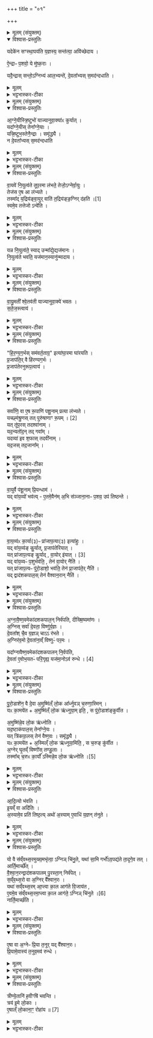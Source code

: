 +++
title = "०१"

+++

<details><summary>मूलम् (संयुक्तम्)</summary>

यदेके॑न सꣳस्था॒पय॑ति य॒ज्ञस्य॒ सन्त॑त्या॒ अवि॑च्छेदायै॒न्द्राᳶ प॒शवो॒ ये मु॑ष्क॒रा यदै॒न्द्रास्सन्तो॒ऽग्निभ्य॑ आल॒भ्यन्ते॑ दे॒वता᳚भ्यस्स॒मद॑न्दधात्य्...
</details>

<details open><summary>विश्वास-प्रस्तुतिः</summary>

यदेके॑न सꣳस्था॒पय॑ति य॒ज्ञस्य॒ सन्त॑त्या॒ अवि॑च्छेदाय ।  

ऐ॒न्द्राᳶ प॒शवो॒ ये मु॑ष्क॒राः ।  

यदै॒न्द्रास् सन्तो॒ऽग्निभ्य॑ आल॒भ्यन्ते॑,  दे॒वता᳚भ्यस् स॒मद॑न्दधाति ।  
</details>

<details><summary>मूलम्</summary>

यदेके॑न सꣳस्था॒पय॑ति य॒ज्ञस्य॒ सन्त॑त्या॒ अवि॑च्छेदाय ।  

ऐ॒न्द्राᳶ प॒शवो॒ ये मु॑ष्क॒राः ।  

यदै॒न्द्रास् सन्तो॒ऽग्निभ्य॑ आल॒भ्यन्ते॑,  दे॒वता᳚भ्यस् स॒मद॑न्दधाति ।  
</details>

<details><summary>भट्टभास्कर-टीका</summary>

1अतः परमग्निकाण्डमेव अग्न्यार्षेयम् । एवं चतुर्थकाण्ड आम्नातानां मन्त्राणां परिसमाप्त्या इदानीं अग्निप्रयोगविहितान् कांश्चिद्धर्मविशेषान्वक्तुं द्वितीयं काण्डमारभ्यते । तत्र यदुक्तं 'अग्निभ्यः पशूनालभते' इत्यारभ्य 'प्राजापत्येन संस्थापयति' इत्यन्तेतन पक्षद्वयमग्निभ्यः पशूनालभ्य तान् पर्यग्निकृतानुत्सृज्य प्राजापत्येनैव संस्थापयेत् सर्वेषां संस्थापयेदिति, तत्र शेषविवक्षया प्रथमः पक्षोऽनूद्यते-यदेकेनेत्यादि ॥ यत्प्राजाप- तेनैकेन पशुना संस्थापयति यज्ञस्य सन्तत्यै साकल्येन निवृत्त्यर्थं भवति । तच्चाविच्छेदार्थं मध्ये विच्छेदो माभूदिति । पर्यग्नि- कृतानां उत्सर्गात् विच्छेदस्स्यात् प्राजापत्येन संस्थापनया तत्परिह्रियत इति । अथ द्वितीये पक्षे विशेषमाह- ऐन्द्राः खल्वेते पशवः ये मुष्करा मुष्कवन्तः अनुत्पातितवृषणाः 'ऊषसुषि- मुष्कमथो रः ' इत्यादिना रः । ऐन्द्रास्सन्तो ये अग्निभ्यः आलभ्यन्ते संज्ञप्यन्ते च ते सर्वे देवताभ्यः समदं कलहं दधाति उत्पादयति । इन्द्रस्याग्न्यादीनां च समानं माद्यन्त्यस्यामिति समत्कलहः । क्विप्, ' समानस्य छन्दसि ' इति सभावः ॥
</details>

<details><summary>मूलम् (संयुक्तम्)</summary>

आग्ने॒यीस्त्रि॒ष्टुभो॑ याज्यानुवा॒क्याः᳚ कुर्या॒द्यदा᳚ग्ने॒यीस्तेना᳚ग्ने॒या यत्त्रि॒ष्टुभ॒स्तेनै॒न्द्रास्समृ॑द्ध्यै॒ न दे॒वता᳚भ्यस्स॒मद॑न्दधाति
</details>

<details open><summary>विश्वास-प्रस्तुतिः</summary>

आ॒ग्ने॒यीस्त्रि॒ष्टुभो॑ याज्यानुवा॒क्या॑ᳵ कुर्यात् ।  
यदा᳚ग्ने॒यीस् तेना᳚ग्ने॒याः ।  
यत्त्रि॒ष्टुभ॒स्तेनै॒न्द्राः । समृ॑द्ध्यै ।  
न दे॒वता᳚भ्यस् स॒मद॑न्दधाति
</details>

<details><summary>मूलम्</summary>

आ॒ग्ने॒यीस्त्रि॒ष्टुभो॑ याज्यानुवा॒क्या॑ᳵ कुर्यात् ।  
यदा᳚ग्ने॒यीस् तेना᳚ग्ने॒याः ।  
यत्त्रि॒ष्टुभ॒स्तेनै॒न्द्राः । समृ॑द्ध्यै ।  
न दे॒वता᳚भ्यस् स॒मद॑न्दधाति
</details>

<details><summary>भट्टभास्कर-टीका</summary>

2आग्नेयीरित्यादि ॥ गतम् ॥
+++(सम्पादकटिप्पनी - विस्तृतं व्याख्यानमन्यत्र मृग्यम् ।)+++
</details>

<details><summary>मूलम् (संयुक्तम्)</summary>

वा॒यवे॑ नि॒युत्व॑ते तूप॒रमा ल॑भते॒ तेजो॒ऽग्नेर्वा॒युस्तेज॑स ए॒ष आ ल॑भ्यते॒ तस्मा᳚द्य॒द्रिय॑ङ्वा॒युः [1]  
वाति॑ त॒द्रिय॑ङ्ङ॒ग्निर्द॑हति॒ स्वमे॒व तत्तेजोऽन्वे॑ति॒
</details>

<details open><summary>विश्वास-प्रस्तुतिः</summary>

वा॒यवे॑ नि॒युत्व॑ते तूप॒रमा ल॑भते॒ तेजो॒ऽग्नेर्वा॒युः ।  
तेज॑स ए॒ष आ ल॑भ्यते ।  
तस्मा᳚द् य॒द्रिय॑ङ्वा॒युर् वाति॑ त॒द्रिय॑ङ्ङ॒ग्निर् द॑हति ।[1]  
स्वमे॒व तत्तेजो ऽन्वे॑ति ।  
</details>

<details><summary>मूलम्</summary>

वा॒यवे॑ नि॒युत्व॑ते तूप॒रमा ल॑भते॒ तेजो॒ऽग्नेर्वा॒युः ।  
तेज॑स ए॒ष आ ल॑भ्यते ।  
तस्मा᳚द् य॒द्रिय॑ङ्वा॒युर् वाति॑ त॒द्रिय॑ङ्ङ॒ग्निर् द॑हति ।[1]  
स्वमे॒व तत्तेजो ऽन्वे॑ति ।  
</details>

<details><summary>भट्टभास्कर-टीका</summary>

3अधुना तृतीयमपि पक्षं समर्थयति-वायवे नियुत्वत इति ॥ सर्वेषामेतेषां स्थाने एक एव वायव्यः पशुस्तूपर आलभ्यते । तूपरः शृङ्गहीनः । तेज इति । तद्धेतुत्वात्ताच्छव्यम् । वायुना अभिध्यायमानो अग्निस्तेजस्वीभवति । तस्माद्यद्रियङ् यद्दिगभिमुखो वाति वायुः अग्निरपि तद्रियङ् तद्दिगभिमुखो दहति गच्छतीति यावत् । यदञ्चति तदञ्चतीति ऋत्विगादिना क्विन्, ' विष्वग्देवयोश्च ' इत्यद्र्यादेशः । अद्रिसक्रियोरन्तोदात्तत्वनिपातः कृत्स्नरनिवृत्त्यर्थम्, 'क्विन्प्रत्ययस्य कुः' इति कुत्वम् । आत्मनस्तेजोहेतुत्वमनुगच्छति वायुः ॥
</details>

<details><summary>मूलम् (संयुक्तम्)</summary>

यन्न नि॒युत्व॑ते॒ स्यादुन्मा᳚द्ये॒द्यज॑मानो नि॒युत्व॑ते भवति॒ यज॑मान॒स्यानु॑न्मादाय
</details>

<details open><summary>विश्वास-प्रस्तुतिः</summary>

यन्न नि॒युत्व॑ते॒ स्याद् उन्मा᳚द्ये॒द्यज॑मानः ।  
नि॒युत्व॑ते भवति॒ यज॑मान॒स्यानु॑न्मादाय ।  
</details>

<details><summary>मूलम्</summary>

यन्न नि॒युत्व॑ते॒ स्याद् उन्मा᳚द्ये॒द्यज॑मानः ।  
नि॒युत्व॑ते भवति॒ यज॑मान॒स्यानु॑न्मादाय ।  
</details>

<details><summary>भट्टभास्कर-टीका</summary>

4यदिति ॥ केवलवायव्यत्वे यजमान उन्माद्येत् ॥
</details>

<details><summary>मूलम् (संयुक्तम्)</summary>

वायु॒मती᳚ श्वे॒तव॑ती याज्यानुवा॒क्ये॑ भवतस्सतेज॒स्त्वाय॑
</details>

<details open><summary>विश्वास-प्रस्तुतिः</summary>

वा॒यु॒मती᳚ श्वे॒तव॑ती याज्यानुवा॒क्ये॑ भवतः ।  
स॒ते॒ज॒स्त्वाय॑ ।  
</details>

<details><summary>मूलम्</summary>

वा॒यु॒मती᳚ श्वे॒तव॑ती याज्यानुवा॒क्ये॑ भवतः ।  
स॒ते॒ज॒स्त्वाय॑ ।  
</details>

<details><summary>भट्टभास्कर-टीका</summary>

5वायुमतीति ॥ 'पीवोन्नात्' इत्येवमाद्ये नियुत्वत्यौ श्वेत- वत्यौ 'वा छन्दसि' इति पूर्वसवर्णदीर्घत्वम् । सतेजस्त्वायेति । स्वतोस्य तेजस्त्वात् ॥
</details>

<details><summary>मूलम् (संयुक्तम्)</summary>

हिरण्यग॒र्भस्सम॑वर्त॒ताग्र॒ इत्या॑घा॒रमा घा॑रयति प्र॒जाप॑ति॒र्वै हि॑रण्यग॒र्भᳶ प्र॒जाप॑तेरनुरूप॒त्वाय॒
</details>

<details open><summary>विश्वास-प्रस्तुतिः</summary>

"हि॒र॒ण्य॒ग॒र्भस् सम॑वर्त॒ताग्र॒" इत्या॑घा॒रमा घा॑रयति ।  
प्र॒जाप॑ति॒र् वै हि॑रण्यग॒र्भः ।  
प्र॒जाप॑तेरनुरूप॒त्वाय॑ ।  
</details>

<details><summary>मूलम्</summary>

"हि॒र॒ण्य॒ग॒र्भस् सम॑वर्त॒ताग्र॒" इत्या॑घा॒रमा घा॑रयति ।  
प्र॒जाप॑ति॒र् वै हि॑रण्यग॒र्भः ।  
प्र॒जाप॑तेरनुरूप॒त्वाय॑ ।  
</details>

<details><summary>भट्टभास्कर-टीका</summary>

6हिरण्यगर्भ इति ॥ स्रुचैव विधीयते । प्रजापतेरिति । एवं हि प्रजापतेरनुरूपत्वं भवतीति ।
</details>

<details><summary>मूलम् (संयुक्तम्)</summary>

सर्वा॑णि॒ वा ए॒ष रू॒पाणि॑ पशू॒नाम्प्रत्या ल॑भ्यते॒ यच्छ्म॑श्रु॒णस्तत् [2]  
पुरु॑षाणाꣳ रू॒पम्यत्तू॑प॒रस्तदश्वा॑ना॒य्ँयद॒न्यतो॑द॒न्तद्गवा॒य्ँयदव्या॑ इव श॒फास्तदवी॑ना॒य्ँयद॒जस्तद॒जाना᳚व्...
</details>

<details open><summary>विश्वास-प्रस्तुतिः</summary>

सर्वा॑णि॒ वा ए॒ष रू॒पाणि॑ पशू॒नाम् प्रत्या ल॑भ्यते ।  
यच्छ्म॑श्रु॒णस् तत् पुरु॑षाणाꣳ रू॒पम् । [2]  
यत् तू॑प॒रस् तदश्वा॑नाम् ।  
यद॒न्यतो॑द॒न् तद् गवा᳚म् ।  
यदव्या॑ इव श॒फास् तदवी॑नाम् ।  
यद॒जस् तद॒जाना᳚म् ।  
</details>

<details><summary>मूलम्</summary>

सर्वा॑णि॒ वा ए॒ष रू॒पाणि॑ पशू॒नाम् प्रत्या ल॑भ्यते ।  
यच्छ्म॑श्रु॒णस् तत् पुरु॑षाणाꣳ रू॒पम् । [2]  
यत् तू॑प॒रस् तदश्वा॑नाम् ।  
यद॒न्यतो॑द॒न् तद् गवा᳚म् ।  
यदव्या॑ इव श॒फास् तदवी॑नाम् ।  
यद॒जस् तद॒जाना᳚म् ।  
</details>

<details><summary>भट्टभास्कर-टीका</summary>

7सर्वाणीति ॥ पशूनां सर्वाणि रूपाणि प्रत्येषः य आलभ्यते प्राजापत्याम्नातमेवे त्यर्थः । कथमित्याह-यदित्यादि । श्मश्रुणत्वात् पुरुषाणां रूपं प्रत्यालभते । तूपरत्वादश्वानाम् । अन्यतोदत्त्वात् गवाम् । ' छन्दसि च ' इति तद्भावः । अवितुल्यशफत्वात् अवीनाम् । अजत्वात् अजानां सर्वेषाम् ॥
</details>

<details><summary>मूलम् (संयुक्तम्)</summary>

वा॒युर्वै प॑शू॒नाम्प्रि॒यन्धाम॒ यद्वा॑य॒व्यो॑ भव॑त्ये॒तमे॒वैन॑म॒भि स॑ञ्जाना॒नाᳶ प॒शव॒ उप॑ तिष्ठन्ते
</details>

<details open><summary>विश्वास-प्रस्तुतिः</summary>

वा॒युर्वै प॑शू॒नाम् प्रि॒यन्धाम॑ ।  
यद् वा॑य॒व्यो॑ भव॑त्य् - ए॒तमे॒वैन॑म् अ॒भि स॑ञ्जाना॒नाᳶ प॒शव॒ उप॑ तिष्ठन्ते ।  
</details>

<details><summary>मूलम्</summary>

वा॒युर्वै प॑शू॒नाम् प्रि॒यन्धाम॑ ।  
यद् वा॑य॒व्यो॑ भव॑त्य् - ए॒तमे॒वैन॑म् अ॒भि स॑ञ्जाना॒नाᳶ प॒शव॒ उप॑ तिष्ठन्ते ।  
</details>

<details><summary>भट्टभास्कर-टीका</summary>

8वायुर्वा इति ॥ वृष्ट्यादिद्वारेणोत्पत्तिहेतुत्वात् पशूनां प्रियं स्थानम् । तस्माद्वायव्यत्वे एवमेकप्रियस्थानात्मकं वायुमेवाभिसञ्जानानाः प्रत्यभिजानन्तः पशव एवैनं पशव उपतिष्ठन्ते अतश्च सर्वपशुप्रत्याम्नातमितीदं पशोस्स्तुतिः ॥
</details>

<details><summary>मूलम् (संयुक्तम्)</summary>

वाय॒व्य॑ᳵ का॒र्या(३)ᳶ प्रा॑जाप॒त्या(३) इत्या॑हु॒र्यद्वा॑य॒व्य॑ङ्कु॒र्यात्प्र॒जाप॑तेरिया॒द्यत्प्रा॑जाप॒त्यङ्कु॒र्याद्वा॒योः [3]  
इ॒या॒द्यद्वा॑य॒व्यᳶ॑ प॒शुर्भव॑ति॒ तेन॑ वा॒योर्नैति॒ यत्प्रा॑जाप॒त्यᳶ पु॑रो॒डाशो॒ भव॑ति॒ तेन॑ प्रा॒जाप॑ते॒र्नैति॒ यद्द्वाद॑शकपाल॒स्तेन॑ वैश्वान॒रान्नैत्य्...
</details>

<details open><summary>विश्वास-प्रस्तुतिः</summary>

वा॒य॒व्य॑ᳵ का॒र्या(३)ᳶ प्रा॑जाप॒त्या(३) इत्या॑हुः ।  
यद् वा॑य॒व्य॑ङ् कु॒र्यात्, प्र॒जाप॑तेरियात् ।  
यत् प्रा॑जाप॒त्यङ् कु॒र्याद् , वा॒योर् इ॑यात्  । [3]  
यद् वा॑य॒व्यᳶ॑ प॒शुर्भव॑ति॒ , तेन॑ वा॒योर् नैति॑ ।  
यत् प्रा॑जाप॒त्यᳶ पु॑रो॒डाशो॒ भव॑ति॒ तेन॑ प्रा॒जाप॑ते॒र् नैति॑ ।  
यद् द्वाद॑शकपाल॒स् तेन॑ वैश्वान॒रान् नैति॑ ।  
</details>

<details><summary>मूलम्</summary>

वा॒य॒व्य॑ᳵ का॒र्या(३)ᳶ प्रा॑जाप॒त्या(३) इत्या॑हुः ।  
यद् वा॑य॒व्य॑ङ् कु॒र्यात्, प्र॒जाप॑तेरियात् ।  
यत् प्रा॑जाप॒त्यङ् कु॒र्याद् , वा॒योर् इ॑यात्  । [3]  
यद् वा॑य॒व्यᳶ॑ प॒शुर्भव॑ति॒ , तेन॑ वा॒योर् नैति॑ ।  
यत् प्रा॑जाप॒त्यᳶ पु॑रो॒डाशो॒ भव॑ति॒ तेन॑ प्रा॒जाप॑ते॒र् नैति॑ ।  
यद् द्वाद॑शकपाल॒स् तेन॑ वैश्वान॒रान् नैति॑ ।  
</details>

<details><summary>भट्टभास्कर-टीका</summary>

9वायव्यार्थे प्राजापत्यस्य पशुपुरोडाशस्य विधानार्थं पशोर्विचारः । 'विचार्यमाणानाम्' इति प्लुतः । यदित्यादि ॥ इयात् अपगच्छेत् सम्बन्धोस्य न स्यात् तत्र पशोर्वायव्यत्वात् पशुपुरोडाशस्य च प्राजापत्यत्वात् दोषद्वयं परिहृतम् । इदं चापरमुच्यते तस्य पशुपुरोडाशस्य द्वादशकपालत्वात् वैश्वानरान्नापगमः ॥
</details>

<details><summary>मूलम् (संयुक्तम्)</summary>

आ᳚ग्नावैष्ण॒वमेका॑दशकपाल॒न्निर्व॑पति दीख्षि॒ष्यमा॑णो॒ऽग्निस्सर्वा॑ दे॒वता॒ विष्णु॑र्य॒ज्ञो दे॒वता᳚श्चै॒व य॒ज्ञञ्चा र॑भते॒ऽग्निर॑व॒मो दे॒वता॑ना॒व्ँविष्णुᳶ॑ पर॒मो यदा᳚ग्नावैष्ण॒वमेका॑दशकपालन्नि॒र्वप॑ति दे॒वताः᳚ [4]  
ए॒वोभ॒यतᳶ॑ परि॒गृह्य॒ यज॑मा॒नोऽव॑ रुन्द्धे
</details>

<details open><summary>विश्वास-प्रस्तुतिः</summary>

अ॒ग्ना॒वै॒ष्ण॒वमेका॑दशकपाल॒न् निर्व॑पति, दीख्षि॒ष्यमा॑णः ।  
अ॒ग्निस् सर्वा॑ दे॒वता॒ विष्णु॑र्य॒ज्ञः ।  
दे॒वता᳚श् चै॒व य॒ज्ञञ् चाऽऽ र॑भते ।  
अ॒ग्निर॑व॒मो दे॒वता॑ना॒व्ँ विष्णुᳶ॑ पर॒मः ।  

यदा᳚ग्नावैष्ण॒वमेका॑दशकपालन् नि॒र्वप॑ति,  
दे॒वता॑ ए॒वोभ॒यतᳶ॑ परि॒गृह्य॒ यज॑मा॒नोऽव॑ रुन्धे । [4]  
</details>

<details><summary>मूलम्</summary>

अ॒ग्ना॒वै॒ष्ण॒वमेका॑दशकपाल॒न् निर्व॑पति, दीख्षि॒ष्यमा॑णः ।  
अ॒ग्निस् सर्वा॑ दे॒वता॒ विष्णु॑र्य॒ज्ञः ।  
दे॒वता᳚श् चै॒व य॒ज्ञञ् चाऽऽ र॑भते ।  
अ॒ग्निर॑व॒मो दे॒वता॑ना॒व्ँ विष्णुᳶ॑ पर॒मः ।  

यदा᳚ग्नावैष्ण॒वमेका॑दशकपालन् नि॒र्वप॑ति,  
दे॒वता॑ ए॒वोभ॒यतᳶ॑ परि॒गृह्य॒ यज॑मा॒नोऽव॑ रुन्धे । [4]  
</details>

<details><summary>भट्टभास्कर-टीका</summary>

10शाखान्तरे येद्वेश्वानरस्य पुरोडाशं तदप्येतेनोपसंहृतमिति दर्शयति-आग्नावैष्णावमित्यादि ॥ दीक्षणीयायां 'तस्मा एतमाग्रावैप्णवं' इति प्रकृतौ विहितस्यानुवादोऽयं विशेषविधानार्थम् । अग्निस्सर्वा इत्यादि । सर्वदेवतात्वेन अग्नेस्स्तुतिः, यज्ञत्वेन विष्णोः । अवमः पश्चिमः । परम उत्कृष्टः । यज्ञभुजां देवानां सीमानावेतौ आभ्यां देवानुभयतः परिगृह्य अवरुन्धे लभते यजमान एताम् एतत्साध्यं वा फलम् ॥
</details>

<details><summary>मूलम् (संयुक्तम्)</summary>

पुरो॒डाशे॑न॒ वै दे॒वा अ॒मुष्मि॑ल्ँलो॒क आ᳚र्ध्नुवञ्च॒रुणा॒स्मिन्यᳵ का॒मये॑ता॒मुष्मि॑ल्ँलो॒क ऋ॑ध्नुया॒मिति॒ स पु॑रो॒डाश॑ङ्कुर्वीता॒मुष्मि॑न्ने॒व लो॒क ऋ॑ध्नोति॒ यद॒ष्टाक॑पाल॒स्तेना᳚ग्ने॒यो यत्त्रि॑कपा॒लस्तेन॑ वैष्ण॒वस्समृ॑द्ध्यै॒ यᳵ का॒मये॑ता॒स्मिल्ँ लो॒क ऋ॑ध्नुया॒मिति॒ स च॒रुङ्कु॑र्वीता॒ग्नेर्घृ॒तव्ँविष्णो᳚स्तण्डु॒लास्तस्मा᳚त् [5]  
च॒रुᳵ का॒र्यो᳚ऽस्मिन्ने॒व लो॒क ऋ॑ध्नोत्य्...
</details>

<details open><summary>विश्वास-प्रस्तुतिः</summary>

पु॒रो॒डाशे॑न॒ वै दे॒वा अ॒मुष्मि॑ल्ँ लो॒क आ᳚र्ध्नुवञ् च॒रुणा॒स्मिन् ।  
यᳵ का॒मये॑त + अ॒मुष्मि॑ल्ँ लो॒क ऋ॑ध्नुया॒म् इति॒ ,
स पु॑रो॒डाश॑ङ्कुर्वीत ।  

अ॒मुष्मि॑न्ने॒व लो॒क ऋ॑ध्नोति ।  
यद॒ष्टाक॑पाल॒स् तेना᳚ग्ने॒यः ।   
यत् त्रि॑कपा॒लस् तेन॑ वैष्ण॒वः । समृ॑द्ध्यै ।  
यᳵ का॒मये॑त + अ॒स्मिल्ँ  लो॒क ऋ॑ध्नुया॒मिति॒ , स च॒रुङ् कु॑र्वीत ।  
अ॒ग्नेर् घृ॒तव्ँ विष्णो᳚स् तण्डु॒लाः ।  
तस्मा᳚च्  च॒रुᳵ का॒र्यो᳚ ऽस्मिन्ने॒व लो॒क ऋ॑ध्नोति ।[5]  
</details>

<details><summary>मूलम्</summary>

पु॒रो॒डाशे॑न॒ वै दे॒वा अ॒मुष्मि॑ल्ँ लो॒क आ᳚र्ध्नुवञ् च॒रुणा॒स्मिन् ।  
यᳵ का॒मये॑त + अ॒मुष्मि॑ल्ँ लो॒क ऋ॑ध्नुया॒म् इति॒ ,
स पु॑रो॒डाश॑ङ्कुर्वीत ।  

अ॒मुष्मि॑न्ने॒व लो॒क ऋ॑ध्नोति ।  
यद॒ष्टाक॑पाल॒स् तेना᳚ग्ने॒यः ।   
यत् त्रि॑कपा॒लस् तेन॑ वैष्ण॒वः । समृ॑द्ध्यै ।  
यᳵ का॒मये॑त + अ॒स्मिल्ँ  लो॒क ऋ॑ध्नुया॒मिति॒ , स च॒रुङ् कु॑र्वीत ।  
अ॒ग्नेर् घृ॒तव्ँ विष्णो᳚स् तण्डु॒लाः ।  
तस्मा᳚च्  च॒रुᳵ का॒र्यो᳚ ऽस्मिन्ने॒व लो॒क ऋ॑ध्नोति ।[5]  
</details>

<details><summary>भट्टभास्कर-टीका</summary>

11पुरोडाशेनेति ॥ विशेषविधिः । अमुष्मिन् लोके ऋद्धिकामस्य पुरोडाशः । अस्मिन्लोके ऋद्धिकामस्य चरुः । गतमन्यत् ॥
</details>

<details><summary>मूलम् (संयुक्तम्)</summary>

आदि॒त्यो भ॑वती॒यव्ँवा अदि॑तिर॒स्यामे॒व प्रति॑ तिष्ठ॒त्यथो॑ अ॒स्यामे॒वाधि॑ य॒ज्ञन्त॑नुते॒
</details>

<details open><summary>विश्वास-प्रस्तुतिः</summary>

आ॒दि॒त्यो भ॑वति ।  
इ॒यव्ँ वा अदि॑तिः ।  
अ॒स्यामे॒व प्रति॑ तिष्ठ॒त्य् अथो॑ अ॒स्याम् ए॒वाधि॑ य॒ज्ञन् त॑नुते ।  
</details>

<details><summary>मूलम्</summary>

आ॒दि॒त्यो भ॑वति ।  
इ॒यव्ँ वा अदि॑तिः ।  
अ॒स्यामे॒व प्रति॑ तिष्ठ॒त्य् अथो॑ अ॒स्याम् ए॒वाधि॑ य॒ज्ञन् त॑नुते ।  
</details>

<details><summary>भट्टभास्कर-टीका</summary>

12आदित्य इति ॥ कः आन (?) । अथो अपि च अस्यां पृथिव्यां अधियज्ञं तनुते आदित्यं सर्वा पृथिवी देवी यजमानमिति ॥
</details>

<details><summary>मूलम् (संयुक्तम्)</summary>

यो वै स॑व्ँवथ्स॒रमुख्य॒मभृ॑त्वा॒ग्निञ्चि॑नु॒ते यथा॑ सा॒मि गर्भो॑ऽव॒पद्य॑ते ता॒दृगे॒व तदार्ति॒मार्च्छे᳚द्वैश्वान॒रन्द्वाद॑शकपालम्पु॒रस्ता॒न्निर्व॑पेथ्सव्ँवथ्स॒रो वा अ॒ग्निर्वै᳚श्वान॒रो यथा॑ सव्ँवथ्स॒रमा॒प्त्वा [6]  
का॒ल आग॑ते वि॒जाय॑त ए॒वमे॒व स॑व्ँवथ्स॒रमा॒प्त्वा का॒ल आग॑ते॒ऽग्निञ्चि॑नुते॒ नार्ति॒मार्च्छ॑त्य्
</details>

<details open><summary>विश्वास-प्रस्तुतिः</summary>

यो वै स॑व्ँवथ्स॒रमुख्य॒मभृ॑त्वा॒ ऽग्निञ् चि॑नु॒ते, यथा॑ सा॒मि गर्भो॑ऽव॒पद्य॑ते ता॒दृगे॒व तत् ।  
आर्ति॒मार्च्छे᳚त् ।  
वै॒श्वा॒न॒रन्द्वाद॑शकपालम् पु॒रस्ता॒न् निर्व॑पेत् ।  
स॒व्ँव॒थ्स॒रो वा अ॒ग्निर् वै᳚श्वान॒रः ।  
यथा॑ सव्ँवथ्स॒रम् आ॒प्त्वा  का॒ल आग॑ते वि॒जाय॑त ,  
ए॒वमे॒व स॑व्ँवथ्स॒रमा॒प्त्वा का॒ल आग॑ते॒ ऽग्निञ् चि॑नुते ।[6]  
नार्ति॒मार्च्छ॑ति ।  
</details>

<details><summary>मूलम्</summary>

यो वै स॑व्ँवथ्स॒रमुख्य॒मभृ॑त्वा॒ ऽग्निञ् चि॑नु॒ते, यथा॑ सा॒मि गर्भो॑ऽव॒पद्य॑ते ता॒दृगे॒व तत् ।  
आर्ति॒मार्च्छे᳚त् ।  
वै॒श्वा॒न॒रन्द्वाद॑शकपालम् पु॒रस्ता॒न् निर्व॑पेत् ।  
स॒व्ँव॒थ्स॒रो वा अ॒ग्निर् वै᳚श्वान॒रः ।  
यथा॑ सव्ँवथ्स॒रम् आ॒प्त्वा  का॒ल आग॑ते वि॒जाय॑त ,  
ए॒वमे॒व स॑व्ँवथ्स॒रमा॒प्त्वा का॒ल आग॑ते॒ ऽग्निञ् चि॑नुते ।[6]  
नार्ति॒मार्च्छ॑ति ।  
</details>

<details><summary>भट्टभास्कर-टीका</summary>

13यो वा इत्यादि ॥ संवत्सरमुख्यस्याभरणे वैश्वानराग्रिविधिः । सामीति । गर्भकालस्यैकादशापगमे आर्तिमार्छेदिति । यजमानः वैश्वानरस्य संवत्सरत्वात् । संवत्सरकार्यलाभः । ततः काले च यजनात् यजमानस्य आर्त्यभावः ॥
</details>

<details><summary>मूलम् (संयुक्तम्)</summary>

ए॒षा वा अ॒ग्नेᳶ प्रि॒या त॒नूर्यद्वै᳚श्वान॒रᳶ प्रि॒यामे॒वास्य॑ त॒नुव॒मव॑ रुन्द्धे॒
</details>

<details open><summary>विश्वास-प्रस्तुतिः</summary>

ए॒षा वा अ॒ग्नेᳶ प्रि॒या त॒नूर् यद् वै᳚श्वान॒रः।  
प्रि॒यामे॒वास्य॑ त॒नुव॒मव॑ रुन्धे ।  
</details>

<details><summary>मूलम्</summary>

ए॒षा वा अ॒ग्नेᳶ प्रि॒या त॒नूर् यद् वै᳚श्वान॒रः।  
प्रि॒यामे॒वास्य॑ त॒नुव॒मव॑ रुन्धे ।  
</details>

<details><summary>भट्टभास्कर-टीका</summary>

14एषेति ॥ गतम् ॥
+++( सम्पादकटिप्पनी - विस्तृतं व्याख्यानमन्यत्र मृग्यम्। )+++
</details>

<details><summary>मूलम् (संयुक्तम्)</summary>

त्रीण्ये॒तानि॑ ह॒वीꣳषि॑ भवन्ति॒ त्रय॑ इ॒मे लो॒का ए॒षाल्ँलो॒काना॒ꣳ॒ रोहा॑य ॥ [7]  
</details>

<details open><summary>विश्वास-प्रस्तुतिः</summary>

त्रीण्ये॒तानि॑ ह॒वीꣳषि॑ भवन्ति ।  
त्रय॑ इ॒मे लो॒काः ।  
ए॒षाल्ँ लो॒काना॒ꣳ॒ रोहा॑य ॥ [7]  
</details>

<details><summary>मूलम्</summary>

त्रीण्ये॒तानि॑ ह॒वीꣳषि॑ भवन्ति ।  
त्रय॑ इ॒मे लो॒काः ।  
ए॒षाल्ँ लो॒काना॒ꣳ॒ रोहा॑य ॥ [7]  
</details>

<details><summary>भट्टभास्कर-टीका</summary>

15त्रीणीति ॥ वैश्वानरान्तानि नित्यानीति मन्यन्ते । विकल्पवचनं विकृत्यर्थं स्यादिति ॥

इति पञ्चमे पञ्चमे प्रथमोनुवाकः ॥  
</details>
